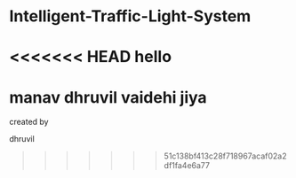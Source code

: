 # Intelligent-Traffic-Light-System

<<<<<<< HEAD
hello
=======
manav
dhruvil
vaidehi
jiya
=======

created by


dhruvil

>>>>>>> 51c138bf413c28f718967acaf02a2df1fa4e6a77
